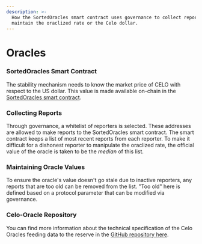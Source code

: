 ```yaml
---
description: >-
  How the SortedOracles smart contract uses governance to collect reports and
  maintain the oraclized rate or the Celo dollar.
---
```


# Oracles

### SortedOracles Smart Contract[​](https://docs.celo.org/celo-codebase/protocol/stability/oracles#sortedoracles-smart-contract)

The stability mechanism needs to know the market price of CELO with respect to the US dollar. This value is made available on-chain in the [SortedOracles smart contract](https://github.com/celo-org/celo-monorepo/blob/master/packages/protocol/contracts/stability/SortedOracles.sol).

### Collecting Reports[​](https://docs.celo.org/celo-codebase/protocol/stability/oracles#collecting-reports)

Through governance, a whitelist of reporters is selected. These addresses are allowed to make reports to the SortedOracles smart contract. The smart contract keeps a list of most recent reports from each reporter. To make it difficult for a dishonest reporter to manipulate the oraclized rate, the official value of the oracle is taken to be the _median_ of this list.

### Maintaining Oracle Values[​](https://docs.celo.org/celo-codebase/protocol/stability/oracles#maintaining-oracle-values) <a href="#maintaining-oracle-values" id="maintaining-oracle-values"></a>

To ensure the oracle's value doesn't go stale due to inactive reporters, any reports that are too old can be removed from the list. "Too old" here is defined based on a protocol parameter that can be modified via governance.

### Celo-Oracle Repository[​](https://docs.celo.org/celo-codebase/protocol/stability/oracles#celo-oracle-repository) <a href="#celo-oracle-repository" id="celo-oracle-repository"></a>

You can find more information about the technical specification of the Celo Oracles feeding data to the reserve in the [GitHub repository here](https://github.com/celo-org/celo-oracle).
